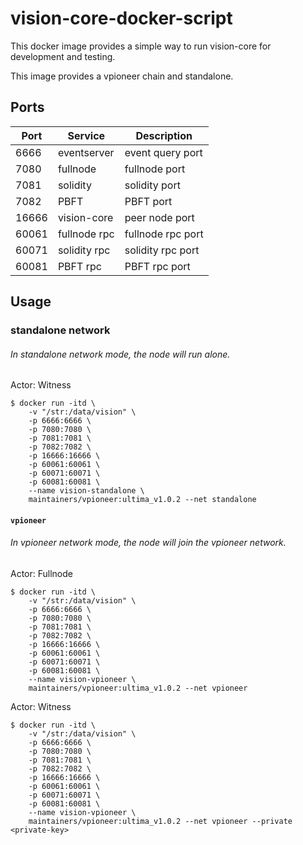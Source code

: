 # vision-core-docker-script

This docker image provides a simple way to run vision-core for development and testing.

This image provides a vpioneer chain and standalone.

## Ports

| Port  | Service      | Description          |
|-------|--------------|----------------------|
| 6666  | eventserver  | event query port     |
| 7080  | fullnode     | fullnode port        |
| 7081  | solidity     | solidity port        |
| 7082  | PBFT         | PBFT port            |
| 16666 | vision-core  | peer node port       |
| 60061 | fullnode rpc | fullnode rpc port    |
| 60071 | solidity rpc | solidity rpc port    |
| 60081 | PBFT rpc     | PBFT rpc port        |

## Usage
### standalone network
###### In standalone network mode, the node will run alone.

Actor: Witness
```
$ docker run -itd \
    -v "/str:/data/vision" \
    -p 6666:6666 \
    -p 7080:7080 \
    -p 7081:7081 \
    -p 7082:7082 \
    -p 16666:16666 \
    -p 60061:60061 \
    -p 60071:60071 \
    -p 60081:60081 \
    --name vision-standalone \
    maintainers/vpioneer:ultima_v1.0.2 --net standalone
```
#### `vpioneer`

###### In vpioneer network mode, the node will join the vpioneer network.

Actor: Fullnode
```
$ docker run -itd \
    -v "/str:/data/vision" \
    -p 6666:6666 \
    -p 7080:7080 \
    -p 7081:7081 \
    -p 7082:7082 \
    -p 16666:16666 \
    -p 60061:60061 \
    -p 60071:60071 \
    -p 60081:60081 \
    --name vision-vpioneer \
    maintainers/vpioneer:ultima_v1.0.2 --net vpioneer
```

Actor: Witness
```
$ docker run -itd \
    -v "/str:/data/vision" \
    -p 6666:6666 \
    -p 7080:7080 \
    -p 7081:7081 \
    -p 7082:7082 \
    -p 16666:16666 \
    -p 60061:60061 \
    -p 60071:60071 \
    -p 60081:60081 \
    --name vision-vpioneer \
    maintainers/vpioneer:ultima_v1.0.2 --net vpioneer --private <private-key>
```